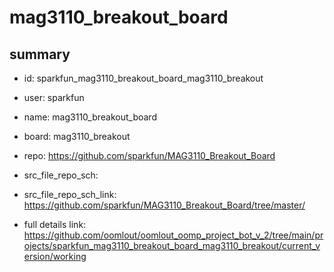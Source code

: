 # mag3110_breakout_board
 
## summary 
* id: sparkfun_mag3110_breakout_board_mag3110_breakout
* user: sparkfun
* name: mag3110_breakout_board
* board: mag3110_breakout
* repo: https://github.com/sparkfun/MAG3110_Breakout_Board



* src_file_repo_sch: 
* src_file_repo_sch_link: https://github.com/sparkfun/MAG3110_Breakout_Board/tree/master/
* full details link: https://github.com/oomlout/oomlout_oomp_project_bot_v_2/tree/main/projects/sparkfun_mag3110_breakout_board_mag3110_breakout/current_version/working  







